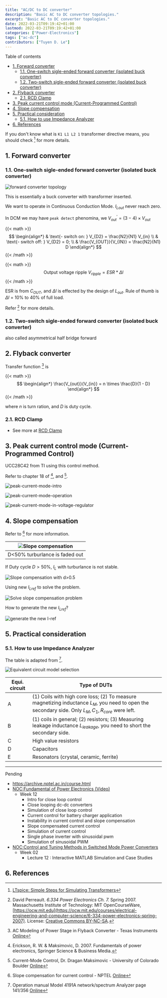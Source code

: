 ```yaml
---
title: "AC/DC to DC converter"
description: "Basic AC to DC converter topologies."
excerpt: "Basic AC to DC converter topologies."
date: 2022-03-21T09:19:42+01:00
lastmod: 2022-03-21T09:19:42+01:00
categories: ["Power-Electronics"]
tags: ["ac-dc"]
contributors: ["Tuyen D. Le"]
---
```


Table of contents

- [1. Forward converter](#1-forward-converter)
  - [1.1. One-switch sigle-ended forward converter (isolated buck converter)](#11-one-switch-sigle-ended-forward-converter-isolated-buck-converter)
  - [1.2. Two-switch sigle-ended forward converter (isolated buck converter)](#12-two-switch-sigle-ended-forward-converter-isolated-buck-converter)
- [2. Flyback converter](#2-flyback-converter)
  - [2.1. RCD Clamp](#21-rcd-clamp)
- [3. Peak current control mode (Current-Programmed Control)](#3-peak-current-control-mode-current-programmed-control)
- [4. Slope compensation](#4-slope-compensation)
- [5. Practical consideration](#5-practical-consideration)
  - [5.1. How to use Impedance Analyzer](#51-how-to-use-impedance-analyzer)
- [6. References](#6-references)

If you don't know what is `K1 L1 L2 1` transformer directive means, you should check [^lt_transf] for more details.

## 1. Forward converter

### 1.1. One-switch sigle-ended forward converter (isolated buck converter)

![forward converter topology](images/forward-basic-topology.png)

This is essentially a buck converter with transformer inserted.

We want to operate in Continuous Conduction Mode.
$I_{Lout}$ never reach zero.

In DCM we may have `peak detect` phenomina, we $V_{out}^{'} = (3-4) \times V_{out}$

{{< math >}}
$$
\begin{align*}
& \text{- switch on: } V_{D2} = \frac{N2}{N1} V_{in} \\
& \text{- switch off: } V_{D2} = 0; \\
& \frac{V_{OUT}}{V_{IN}} = \frac{N2}{N1} D
\end{align*}
$$
{{< /math >}}

{{< math >}}
$$
\text{Output voltage ripple } V_{ripple} = ESR * \Delta I
$$
{{< /math >}}

ESR is from $C_{OUT}$, and $\Delta I$ is effected by the design of $L_{out}$.
Rule of thumb is $\Delta I$ = 10% to 40% of full load.

Refer [^fn1] for more details.

### 1.2. Two-switch sigle-ended forward converter (isolated buck converter)

also called asymmetrical half bridge forward

## 2. Flyback converter

Transfer function [^ti_flyback] is

{{< math >}}
$$
\begin{align*}
  \frac{V_{out}}{V_{in}} = n \times \frac{D}{1 - D}
\end{align*}
$$
{{< /math >}}

where $n$ is turn ration, and $D$ is duty cycle.

### 2.1. RCD Clamp

- See more at [RCD Clamp](https://youtu.be/rmMYgnJ1oqE)

## 3. Peak current control mode (Current-Programmed Control)

UCC28C42 from TI using this control method.

Refer to chapter 18 of [^erickson2007], and [^dragan].

![peak-current-mode-intro](images/peak-current-mode-intro.jpg)

![peak-current-mode-operation](images/peak-current-mode-operation.jpg)

![peak-current-mode-in-voltage-regulator](images/peak-current-mode-in-voltage-regulator.jpg)

## 4. Slope compensation

Refer to [^slope] for more information.

| ![Slope compensation](images/slope-comp-d-lt-50.jpg) |
| :------------------------------------------------------: |
|              D<50% turburlance is faded out              |

If Duty cycle $D>50\%$, $I_L$ with turburlance is not stable.

![Slope compensation with d>0.5](images/slope-comp-d-gt-50.jpg)

Using new $I_{Lref}$ to solve the problem.

![Solve slope compensation problem](images/slope-comp-using-new-I_l.jpg)

How to generate the new $I_{Lref}$?

![generate the new I-ref](images/slope-comp-gen-new-I_l.jpg)

## 5. Practical consideration

### 5.1. How to use Impedance Analyzer

The table is adapted from [^4191A].

![Equivalent circuit model selection](images/equivalent-circuit-impedance.png)

| Equi. circuit | Type of DUTs                                                                                                                                        |
| ------------- | --------------------------------------------------------------------------------------------------------------------------------------------------- |
| A             | (1) Coils with high core loss; (2) To measure magnetizing inductance $L_M$, you need to open the secondary side. Only $L_M,C_1,R_{core}$ were left. |
| B             | (1) coils in general; (2) resistors; (3) Measuring leakage inductance $L_{leakage}$, you need to short the secondary side.                          |
| C             | High value resistors                                                                                                                                |
| D             | Capacitors                                                                                                                                          |
| E             | Resonators (crystal, ceramic, ferrite)                                                                                                              |

---

Pending

- https://archive.nptel.ac.in/course.html
- [NOC:Fundamental of Power Electronics (Video)](https://archive.nptel.ac.in/courses/108/101/108101126/)
  - Week 12
    - Intro for close loop control
    - Close looping dc-dc converters
    - Simulation of close loop control
    - Current control for battery charger application
    - Instability in current control and slope compensation
    - Slope compensated current control
    - Simulation of current control
    - Single phase inverter with sinusoidal pwm
    - Simulation of sinusoidal PWM
- [NOC:Control and Tuning Methods in Switched Mode Power Converters](https://archive.nptel.ac.in/courses/108/105/108105180/)
  - Week 02
    - Lecture 12 : Interactive MATLAB Simulation and Case Studies

## 6. References

[^fn1]: David Perreault. *6.334 Power Electronics Ch. 7.* Spring 2007. Massachusetts Institute of Technology: MIT OpenCourseWare, [https://ocw.mit.edu](https://ocw.mit.edu/courses/electrical-engineering-and-computer-science/6-334-power-electronics-spring-2007). License: [Creative Commons BY-NC-SA](https://creativecommons.org/licenses/by-nc-sa/4.0/).
[^lt_transf]: [LTspice: Simple Steps for Simulating Transformers](https://www.analog.com/en/technical-articles/ltspice-basic-steps-for-simulating-transformers.html)
[^4191A]: Operation manual Model 4191A network/spectrum Analyzer page 141/356 [Online](https://xdevs.com/doc/HP_Agilent_Keysight/HP%204195A%20Operation.pdf)
[^erickson2007]: Erickson, R. W. & Maksimovic, D. 2007. Fundamentals of power electronics, Springer Science & Business Media.
[^dragan]: Current-Mode Control, Dr. Dragan Maksimovic - University of Colorado Boulder [Online](https://www.coursera.org/lecture/current-modecontrol/introduction-to-peak-current-mode-control-nbIZQ)
[^slope]: Slope compensation for current control - NPTEL [Online](https://youtu.be/b3e0RTWt4W0)
[^ti_flyback]: AC Modeling of Power Stage in Flyback Converter - Texas Instruments [Online](https://www.ti.com/lit/an/slva589/slva589.pdf)

